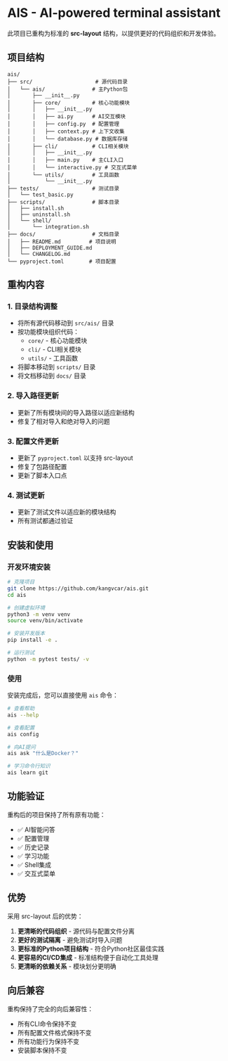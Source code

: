 # AIS - AI-powered terminal assistant

此项目已重构为标准的 **src-layout** 结构，以提供更好的代码组织和开发体验。

## 项目结构

```
ais/
├── src/                    # 源代码目录
│   └── ais/               # 主Python包
│       ├── __init__.py
│       ├── core/          # 核心功能模块
│       │   ├── __init__.py
│       │   ├── ai.py      # AI交互模块
│       │   ├── config.py  # 配置管理
│       │   ├── context.py # 上下文收集
│       │   └── database.py # 数据库存储
│       ├── cli/           # CLI相关模块
│       │   ├── __init__.py
│       │   ├── main.py    # 主CLI入口
│       │   └── interactive.py # 交互式菜单
│       └── utils/         # 工具函数
│           └── __init__.py
├── tests/                 # 测试目录
│   └── test_basic.py
├── scripts/               # 脚本目录
│   ├── install.sh
│   ├── uninstall.sh
│   └── shell/
│       └── integration.sh
├── docs/                  # 文档目录
│   ├── README.md         # 项目说明
│   ├── DEPLOYMENT_GUIDE.md
│   └── CHANGELOG.md
└── pyproject.toml        # 项目配置
```

## 重构内容

### 1. 目录结构调整

- 将所有源代码移动到 `src/ais/` 目录
- 按功能模块组织代码：
  - `core/` - 核心功能模块
  - `cli/` - CLI相关模块
  - `utils/` - 工具函数
- 将脚本移动到 `scripts/` 目录
- 将文档移动到 `docs/` 目录

### 2. 导入路径更新

- 更新了所有模块间的导入路径以适应新结构
- 修复了相对导入和绝对导入的问题

### 3. 配置文件更新

- 更新了 `pyproject.toml` 以支持 src-layout
- 修复了包路径配置
- 更新了脚本入口点

### 4. 测试更新

- 更新了测试文件以适应新的模块结构
- 所有测试都通过验证

## 安装和使用

### 开发环境安装

```bash
# 克隆项目
git clone https://github.com/kangvcar/ais.git
cd ais

# 创建虚拟环境
python3 -m venv venv
source venv/bin/activate

# 安装开发版本
pip install -e .

# 运行测试
python -m pytest tests/ -v
```

### 使用

安装完成后，您可以直接使用 `ais` 命令：

```bash
# 查看帮助
ais --help

# 查看配置
ais config

# 向AI提问
ais ask "什么是Docker？"

# 学习命令行知识
ais learn git
```

## 功能验证

重构后的项目保持了所有原有功能：

- ✅ AI智能问答
- ✅ 配置管理  
- ✅ 历史记录
- ✅ 学习功能
- ✅ Shell集成
- ✅ 交互式菜单

## 优势

采用 src-layout 后的优势：

1. **更清晰的代码组织** - 源代码与配置文件分离
2. **更好的测试隔离** - 避免测试时导入问题
3. **更标准的Python项目结构** - 符合Python社区最佳实践
4. **更容易的CI/CD集成** - 标准结构便于自动化工具处理
5. **更清晰的依赖关系** - 模块划分更明确

## 向后兼容

重构保持了完全的向后兼容性：

- 所有CLI命令保持不变
- 所有配置文件格式保持不变
- 所有功能行为保持不变
- 安装脚本保持不变